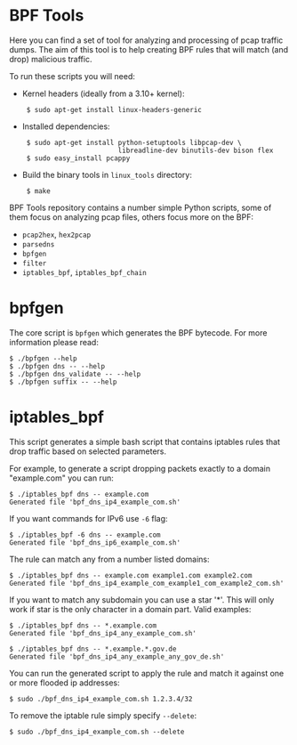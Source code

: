 BPF Tools
=========

Here you can find a set of tool for analyzing and processing of pcap
traffic dumps. The aim of this tool is to help creating BPF rules that
will match (and drop) malicious traffic.

To run these scripts you will need:

 - Kernel headers (ideally from a 3.10+ kernel):

        $ sudo apt-get install linux-headers-generic

 - Installed dependencies:

        $ sudo apt-get install python-setuptools libpcap-dev \
                               libreadline-dev binutils-dev bison flex
        $ sudo easy_install pcappy

 - Build the binary tools in `linux_tools` directory:

        $ make


BPF Tools repository contains a number simple Python scripts, some of
them focus on analyzing pcap files, others focus more on the BPF:

 - `pcap2hex`, `hex2pcap`
 - `parsedns`
 - `bpfgen`
 - `filter`
 - `iptables_bpf`, `iptables_bpf_chain`


bpfgen
======

The core script is `bpfgen` which generates the BPF bytecode. For more
information please read:

    $ ./bpfgen --help
    $ ./bpfgen dns -- --help
    $ ./bpfgen dns_validate -- --help
    $ ./bpfgen suffix -- --help


iptables_bpf
============

This script generates a simple bash script that contains iptables
rules that drop traffic based on selected parameters.

For example, to generate a script dropping packets exactly to a domain
"example.com" you can run:

    $ ./iptables_bpf dns -- example.com
    Generated file 'bpf_dns_ip4_example_com.sh'

If you want commands for IPv6 use `-6` flag:

    $ ./iptables_bpf -6 dns -- example.com
    Generated file 'bpf_dns_ip6_example_com.sh'

The rule can match any from a number listed domains:

    $ ./iptables_bpf dns -- example.com example1.com example2.com
    Generated file 'bpf_dns_ip4_example_com_example1_com_example2_com.sh'

If you want to match any subdomain you can use a star '*'. This will
only work if star is the only character in a domain part. Valid
examples:

    $ ./iptables_bpf dns -- *.example.com
    Generated file 'bpf_dns_ip4_any_example_com.sh'

    $ ./iptables_bpf dns -- *.example.*.gov.de
    Generated file 'bpf_dns_ip4_any_example_any_gov_de.sh'


You can run the generated script to apply the rule and match it
against one or more flooded ip addresses:

    $ sudo ./bpf_dns_ip4_example_com.sh 1.2.3.4/32

To remove the iptable rule simply specify `--delete`:

    $ sudo ./bpf_dns_ip4_example_com.sh --delete
